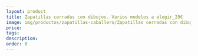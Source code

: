 ```yaml
---
layout: product
title: Zapatillas cerradas con dibujos. Varios modelos a elegir_29€
image: img/productos/zapatillas-caballero/Zapatillas cerradas con dibujos. Varios modelos a elegir_29€.webp
price: 
tags: 
description: 
order: 0
---
```

